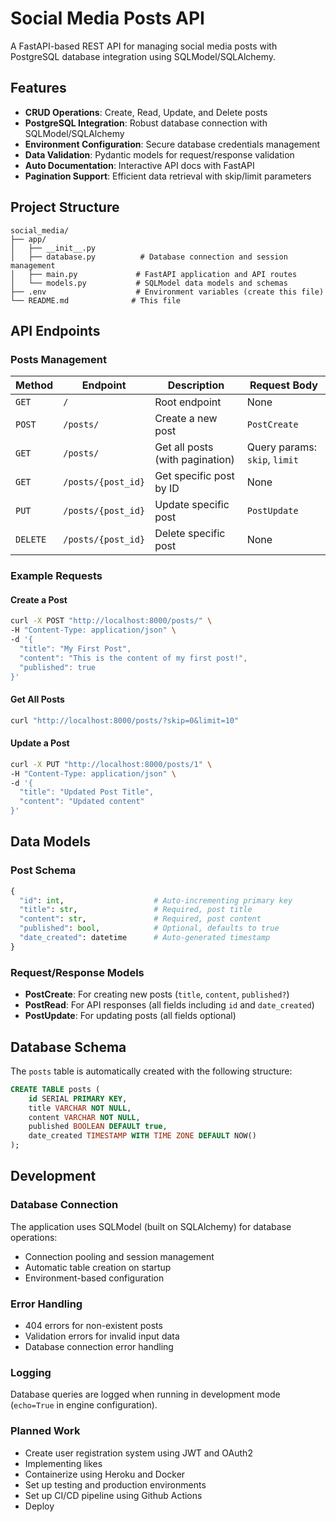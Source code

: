 # Social Media Posts API

A FastAPI-based REST API for managing social media posts with PostgreSQL database integration using SQLModel/SQLAlchemy.

## Features

- **CRUD Operations**: Create, Read, Update, and Delete posts
- **PostgreSQL Integration**: Robust database connection with SQLModel/SQLAlchemy
- **Environment Configuration**: Secure database credentials management
- **Data Validation**: Pydantic models for request/response validation
- **Auto Documentation**: Interactive API docs with FastAPI
- **Pagination Support**: Efficient data retrieval with skip/limit parameters

## Project Structure

```
social_media/
├── app/
│   ├── __init__.py
│   ├── database.py          # Database connection and session management
│   ├── main.py             # FastAPI application and API routes
│   └── models.py           # SQLModel data models and schemas
├── .env                    # Environment variables (create this file)
└── README.md              # This file
```
## API Endpoints

### Posts Management

| Method | Endpoint | Description | Request Body |
|--------|----------|-------------|--------------|
| `GET` | `/` | Root endpoint | None |
| `POST` | `/posts/` | Create a new post | `PostCreate` |
| `GET` | `/posts/` | Get all posts (with pagination) | Query params: `skip`, `limit` |
| `GET` | `/posts/{post_id}` | Get specific post by ID | None |
| `PUT` | `/posts/{post_id}` | Update specific post | `PostUpdate` |
| `DELETE` | `/posts/{post_id}` | Delete specific post | None |

### Example Requests

#### Create a Post
```bash
curl -X POST "http://localhost:8000/posts/" \
-H "Content-Type: application/json" \
-d '{
  "title": "My First Post",
  "content": "This is the content of my first post!",
  "published": true
}'
```

#### Get All Posts
```bash
curl "http://localhost:8000/posts/?skip=0&limit=10"
```

#### Update a Post
```bash
curl -X PUT "http://localhost:8000/posts/1" \
-H "Content-Type: application/json" \
-d '{
  "title": "Updated Post Title",
  "content": "Updated content"
}'
```

## Data Models

### Post Schema
```python
{
  "id": int,                    # Auto-incrementing primary key
  "title": str,                 # Required, post title
  "content": str,               # Required, post content
  "published": bool,            # Optional, defaults to true
  "date_created": datetime      # Auto-generated timestamp
}
```

### Request/Response Models
- **PostCreate**: For creating new posts (`title`, `content`, `published?`)
- **PostRead**: For API responses (all fields including `id` and `date_created`)
- **PostUpdate**: For updating posts (all fields optional)

## Database Schema

The `posts` table is automatically created with the following structure:

```sql
CREATE TABLE posts (
    id SERIAL PRIMARY KEY,
    title VARCHAR NOT NULL,
    content VARCHAR NOT NULL,
    published BOOLEAN DEFAULT true,
    date_created TIMESTAMP WITH TIME ZONE DEFAULT NOW()
);
```

## Development

### Database Connection
The application uses SQLModel (built on SQLAlchemy) for database operations:
- Connection pooling and session management
- Automatic table creation on startup
- Environment-based configuration

### Error Handling
- 404 errors for non-existent posts
- Validation errors for invalid input data
- Database connection error handling

### Logging
Database queries are logged when running in development mode (`echo=True` in engine configuration).

### Planned Work
- Create user registration system using JWT and OAuth2
- Implementing likes
- Containerize using Heroku and Docker
- Set up testing and production environments
- Set up CI/CD pipeline using Github Actions
- Deploy